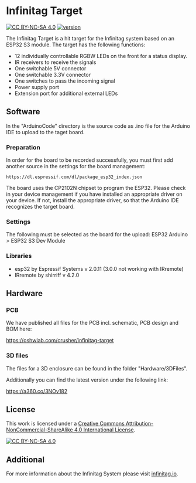 # Infinitag Target
[![CC BY-NC-SA 4.0][cc-by-nc-sa-shield]][cc-by-nc-sa] [![version](https://img.shields.io/badge/version-3.1.0-lightgray.svg)](https://github.com/Infinitag/Target)

The Infinitag Target is a hit target for the Infinitag system based on an ESP32 S3 module. 
The target has the following functions:

- 12 individually controllable RGBW LEDs on the front for a status display.
- IR receivers to receive the signals
- One switchable 5V connector
- One switchable 3.3V connector
- One switches to pass the incoming signal
- Power supply port
- Extension port for additional external LEDs



## Software

In the "ArduinoCode" directory is the source code as .ino file for the Arduino IDE to upload to the taget board.



### Preparation

In order for the board to be recorded successfully, you must first add another source in the settings for the board management:

```
https://dl.espressif.com/dl/package_esp32_index.json
```

The board uses the CP2102N chipset to program the ESP32.
Please check in your device management if you have installed an appropriate driver on your device.
If not, install the appropriate driver, so that the Arduino IDE recognizes the target board.



### Settings

The following must be selected as the board for the upload:
ESP32 Arduino > ESP32 S3 Dev Module



### Libraries

- esp32 by Espressif Systems v 2.0.11 (3.0.0 not working with IRremote)
- IRremote by shirriff v 4.2.0



## Hardware

### PCB

We have published all files for the PCB incl. schematic, PCB design and BOM here:

https://oshwlab.com/crusher/infinitag-target

### 3D files

The files for a 3D enclosure can be found in the folder "Hardware/3DFiles".

Additionally you can find the latest version under the following link:

https://a360.co/3NOv182



## License
This work is licensed under a
[Creative Commons Attribution-NonCommercial-ShareAlike 4.0 International License][cc-by-nc-sa].

[![CC BY-NC-SA 4.0][cc-by-nc-sa-image]][cc-by-nc-sa]

[cc-by-nc-sa]: http://creativecommons.org/licenses/by-nc-sa/4.0/
[cc-by-nc-sa-image]: https://licensebuttons.net/l/by-nc-sa/4.0/88x31.png
[cc-by-nc-sa-shield]: https://img.shields.io/badge/License-CC%20BY--NC--SA%204.0-lightgrey.svg

## Additional

For more information about the Infinitag System please visit [infinitag.io](http://www.infinitag.io).
